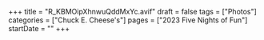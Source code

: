 +++
title = "R_KBMOipXhnwuQddMxYc.avif"
draft = false
tags = ["Photos"]
categories = ["Chuck E. Cheese's"]
pages = ["2023 Five Nights of Fun"]
startDate = ""
+++
